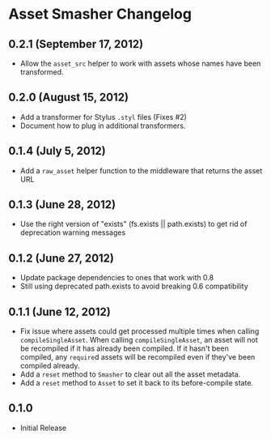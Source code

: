 # Asset Smasher Changelog

## 0.2.1 (September 17, 2012)

- Allow the `asset_src` helper to work with assets whose names have been transformed.

## 0.2.0 (August 15, 2012)

- Add a transformer for Stylus `.styl` files (Fixes #2)
- Document how to plug in additional transformers.

## 0.1.4 (July 5, 2012)

- Add a `raw_asset` helper function to the middleware that returns the asset URL

## 0.1.3 (June 28, 2012)

- Use the right version of "exists" (fs.exists || path.exists) to get rid of deprecation warning messages

## 0.1.2 (June 27, 2012)

- Update package dependencies to ones that work with 0.8
- Still using deprecated path.exists to avoid breaking 0.6 compatibility

## 0.1.1 (June 12, 2012)

- Fix issue where assets could get processed multiple times when calling `compileSingleAsset`.  When calling `compileSingleAsset`, an asset will not be recompiled if it has already been compiled.  If it hasn't been compiled, any `require`d assets will be recompiled even if they've been compiled already.
- Add a `reset` method to `Smasher` to clear out all the asset metadata.
- Add a `reset` method to `Asset` to set it back to its before-compile state.

## 0.1.0

- Initial Release
